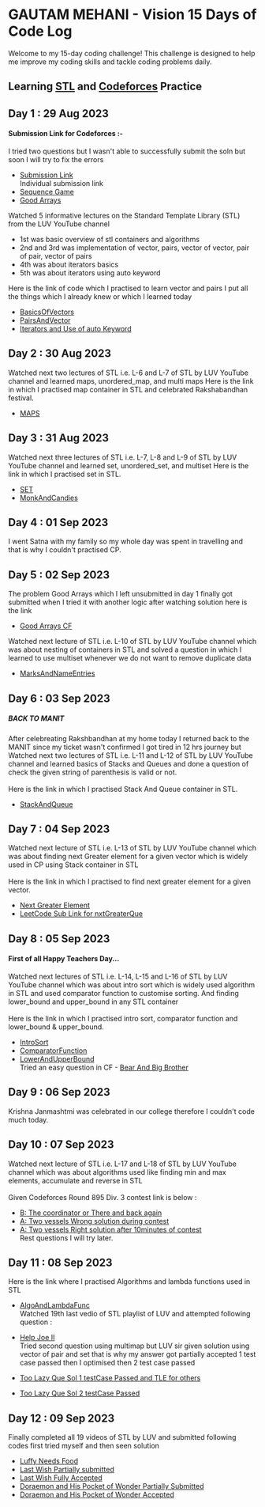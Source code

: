 # GAUTAM MEHANI - Vision 15 Days of Code Log

Welcome to my 15-day coding challenge! This challenge is designed to help me improve my coding skills and tackle coding problems daily.

## Learning [STL](https://youtube.com/playlist?list=PLauivoElc3gh3RCiQA82MDI-gJfXQQVnn&si=h_WPJhHIPX6WYbZb) and [Codeforces](https://codeforces.com/profile/GautamMehani) Practice
##  Day 1 : 29 Aug 2023 <br>

#### Submission Link for Codeforces :-
I tried two questions but I wasn't able to successfully submit the soln but soon I will try to fix the errors <br>
- [Submission Link](https://codeforces.com/submissions/GautamMehani) <br> 
Individual submission link <br> 
- [Sequence Game](https://codeforces.com/contest/1862/submission/221007003)<br>
- [Good Arrays](https://codeforces.com/contest/1856/submission/220942840)<br>

Watched 5 informative lectures on the Standard Template Library (STL) from the LUV YouTube channel
  - 1st was basic overview of stl containers and algorithms
  - 2nd and 3rd was implementation of vector, pairs, vector of vector, pair of pair, vector of     pairs
  - 4th was about iterators basics
  - 5th was about iterators using auto keyword

Here is the link of code which I practised to learn vector and pairs I put all the things which I already knew or which I learned today <br>
- [BasicsOfVectors](https://pastebin.com/agsDBiZC) <br>
- [PairsAndVector](https://pastebin.com/ipMirTQ3) <br>
- [Iterators and Use of auto Keyword](https://pastebin.com/2ynbmaSe)<br>

 
## Day 2 : 30 Aug 2023 <br>

Watched next two lectures of STL i.e. L-6 and L-7 of STL by LUV YouTube channel and learned maps, unordered_map, and multi maps
Here is the link in which I practised map container in STL and celebrated Rakshabandhan festival.

- [MAPS](https://pastebin.com/2pD643vE) <br>

## Day 3 : 31 Aug 2023 <br>
Watched next three lectures of STL i.e. L-7, L-8 and L-9 of STL by LUV YouTube channel and learned set, unordered_set, and multiset 
Here is the link in which I practised set in STL. <br>
- [SET](https://pastebin.com/Ma6rm0Lp) <br>
- [MonkAndCandies](https://www.hackerearth.com/practice/data-structures/trees/heapspriority-queues/practice-problems/algorithm/monk-and-the-magical-candy-bags/?fbclid=IwAR2kDiVkEaxu9dkCTCUhzXLuIccNn0Gz3dSfkaSUjlDE6Nb9UHMzt8HNDo4) <br>


## Day 4 : 01 Sep 2023 <br>
I went Satna with my family so my whole day was spent in travelling and that is why I couldn't practised CP. <br>

## Day 5 : 02 Sep 2023 <br>
The problem Good Arrays which I left unsubmitted in day 1 finally got submitted when I tried it with another logic after watching solution here is the link 
- [Good Arrays CF](https://codeforces.com/contest/1856/submission/221561175)<br>

Watched next  lecture of STL i.e. L-10 of STL by LUV YouTube channel which was about nesting of containers in STL and solved a question in which I learned to use multiset whenever we do not want to remove duplicate data <br>
- [MarksAndNameEntries](https://www.hackerearth.com/problem/algorithm/the-monk-and-class-marks/?fbclid=IwAR09BMLG-1NhqDlVQq0KIzSr8ZTgqrbJmdfnsXc7KnDiphgX5UmbFLoEYjE)<br>


## Day 6 : 03 Sep 2023 <br>
##### BACK TO MANIT
After celebreating Rakshbandhan at my home today I returned back to the MANIT since my ticket wasn't confirmed I got tired in 12 hrs journey but 
Watched next two lectures of STL i.e. L-11 and L-12 of STL by LUV YouTube channel and learned basics of Stacks and Queues and done a question of check the given string of parenthesis is valid or not. <br><br>
Here is the link in which I practised Stack And Queue container in STL. <br>
- [StackAndQueue](https://pastebin.com/VZ157RFJ) <br>


## Day 7 : 04 Sep 2023 <br>

Watched next  lecture of STL i.e. L-13 of STL by LUV YouTube channel which was about finding next Greater element for a given vector which is widely used in CP using Stack container in STL <br> <br>
Here is the link in which I practised to find next greater element for a given vector. <br>
- [Next Greater Element](https://pastebin.com/HNRriG8J) <br>
- [LeetCode Sub Link for nxtGreaterQue](https://leetcode.com/problems/next-greater-element-i/submissions/)<br>


## Day 8 : 05 Sep 2023 <br>
#### First of all Happy Teachers Day...
Watched next  lectures of STL i.e. L-14, L-15 and L-16  of STL by LUV YouTube channel which was about intro sort which is widely used algorithm in STL and used comparator function to customise sorting. And finding lower_bound and upper_bound in any STL container<br> <br>
Here is the link in which I practised intro sort, comparator function and lower_bound & upper_bound. <br>
- [IntroSort](https://pastebin.com/LJChnLpa)<br>
- [ComparatorFunction](https://pastebin.com/zB5HnUJJ)<br>
- [LowerAndUpperBound](https://pastebin.com/r155L931)<br>
Tried an easy question in CF  - [Bear And Big Brother](https://codeforces.com/contest/791/submission/221952731)<br>


## Day 9 : 06 Sep 2023 <br>
Krishna Janmashtmi was celebrated in our college therefore I couldn't code much today. <br>


## Day 10 : 07 Sep 2023 <br>

Watched next  lecture of STL i.e. L-17 and L-18 of STL by LUV YouTube channel which was about algorithms used like finding min and max elements, accumulate and reverse in STL <br> <br>
Given Codeforces Round 895 Div. 3 contest link is below : <br>
- [B: The coordinator or There and back again](https://codeforces.com/contest/1872/submission/222279737)<br>
- [A: Two vessels Wrong solution during contest](https://codeforces.com/contest/1872/submission/222341110)<br>
- [A: Two vessels Right solution after 10minutes of contest](https://codeforces.com/contest/1872/submission/222348130)<br>
Rest questions I will try later.


## Day 11 : 08 Sep 2023 <br>
Here is the link where I practised Algorithms and lambda functions used in STL <br>
- [AlgoAndLambdaFunc](https://pastebin.com/fTTRGhy9)<br>
Watched 19th last vedio of STL playlist of LUV and attempted following question : 
- [Help Joe II](https://assessment.hackerearth.com/challenges/college/luv_youtube_cp_course_contest_3/algorithm/help-joe-ii/submission/85902496/)<br>
Tried second question using multimap but LUV sir given solution using vector of pair and set that is why my answer got partially accepted 1 test case passed then I optimised then 2 test case passed
- [Too Lazy Que Sol 1 testCase Passed and TLE for others](https://www.hackerearth.com/submission/85915859/)<br>

- [Too Lazy Que Sol 2 testCase Passed](https://www.hackerearth.com/submission/85916072/)<br>


## Day 12 : 09 Sep 2023 <br>
Finally completed all 19 videos of STL by LUV and submitted following codes first tried myself and then seen solution<br>
- [Luffy Needs Food](https://assessment.hackerearth.com/challenges/college/luv_youtube_cp_course_contest_3/algorithm/luffy-needs-food/submission/85931609/)<br>
- [Last Wish Partially submitted](https://assessment.hackerearth.com/challenges/college/luv_youtube_cp_course_contest_3/algorithm/last-wish/submission/85943824/)<br>
- [Last Wish Fully Accepted](https://assessment.hackerearth.com/challenges/college/luv_youtube_cp_course_contest_3/algorithm/last-wish/submission/85944355/)<br>
- [Doraemon and His Pocket of Wonder Partially Submitted](https://assessment.hackerearth.com/challenges/college/luv_youtube_cp_course_contest_3/algorithm/doraemon-andd-his-pocket-of-wonder/submission/85945001/)<br>
- [Doraemon and His Pocket of Wonder Accepted](https://assessment.hackerearth.com/challenges/college/luv_youtube_cp_course_contest_3/algorithm/doraemon-andd-his-pocket-of-wonder/submission/85945091/)<br>

